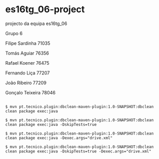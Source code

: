 # es16tg_06-project
projecto da equipa es16tg_06

Grupo 6

<p> Filipe Sardinha   71035 </p>
<p> Tomás Aguiar      76356 </p>
<p> Rafael Koener     76475 </p>
<p> Fernando Liça     77207 </p>
<p> João Ribeiro      77209 </p>
<p> Gonçalo Teixeira  78046 </p>

##

`$ mvn pt.tecnico.plugin:dbclean-maven-plugin:1.0-SNAPSHOT:dbclean clean package exec:java`

`$ mvn pt.tecnico.plugin:dbclean-maven-plugin:1.0-SNAPSHOT:dbclean clean package exec:java -DskipTests=true`

`$ mvn pt.tecnico.plugin:dbclean-maven-plugin:1.0-SNAPSHOT:dbclean clean package exec:java -Dexec.args="drive.xml"`

`$ mvn pt.tecnico.plugin:dbclean-maven-plugin:1.0-SNAPSHOT:dbclean clean package exec:java -DskipTests=true -Dexec.args="drive.xml"`


